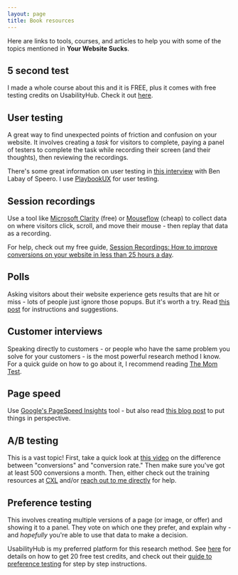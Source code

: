 ```yaml
---
layout: page
title: Book resources
---
```


Here are links to tools, courses, and articles to help you with some of the topics mentioned in **Your Website Sucks**.

## 5 second test

I made a whole course about this and it is FREE, plus it comes with free testing credits on UsabilityHub. Check it out [here](https://gum.co/first-impressions-workshop).

## User testing

A great way to find unexpected points of friction and confusion on your website. It involves creating a *task* for visitors to complete, paying a panel of testers to complete the task while recording their screen (and their thoughts), then reviewing the recordings.

There's some great information on user testing in [this interview](https://www.youtube.com/watch?v=0fIDPjG-VZ8) with Ben Labay of Speero. I use [PlaybookUX](https://www.playbookux.com/) for user testing.

## Session recordings

Use a tool like [Microsoft Clarity](https://clarity.microsoft.com/) (free) or [Mouseflow](https://mouseflow.com/) (cheap) to collect data on where visitors click, scroll, and move their mouse - then replay that data as a recording.

For help, check out my free guide, [Session Recordings: How to improve conversions on your website in less than 25 hours a day](https://briandavidhall.com/session-recordings-guide.pdf).

## Polls

Asking visitors about their website experience gets results that are hit or miss - lots of people just ignore those popups. But it's worth a try. Read [this post](https://briandavidhall.com/polls-not-surveys/) for instructions and suggestions.

## Customer interviews

Speaking directly to customers - or people who have the same problem you solve for your customers - is the most powerful research method I know. For a quick guide on how to go about it, I recommend reading [The Mom Test](https://www.momtestbook.com/).

## Page speed

Use [Google's PageSpeed Insights](https://pagespeed.web.dev/) tool - but also read [this blog post](https://briandavidhall.com/when-should-you-actually-care-about-page-speed/) to put things in perspective.

## A/B testing

This is a vast topic! First, take a quick look at [this video](https://youtu.be/TmFd-Ix2mpc) on the difference between "conversions" and "conversion rate." Then make sure you've got at least 500 conversions a month. Then, either check out the training resources at [CXL](https://cxl.com/) and/or [reach out to me directly](https://briandavidhall.com/contact/) for help.

## Preference testing

This involves creating multiple versions of a page (or image, or offer) and showing it to a panel. They vote on which one they prefer, and explain why - and _hopefully_ you're able to use that data to make a decision.

UsabilityHub is my preferred platform for this research method. See [here](https://briandavidhall.com/affiliate-links/) for details on how to get 20 free test credits, and check out their [guide to preference testing](https://usabilityhub.com/guides/preference-testing) for step by step instructions.
